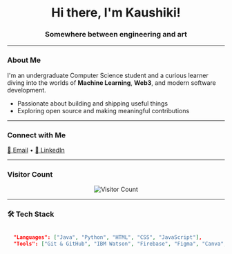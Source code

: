 <h1 align="center">Hi there, I'm Kaushiki!</h1>

<h3 align="center">Somewhere between engineering and art

---

###  About Me

I'm an undergraduate Computer Science student and a curious learner diving into the worlds of **Machine Learning**, **Web3**, and modern software development.

- Passionate about building and shipping useful things  
- Exploring open source and making meaningful contributions  

---

### Connect with Me

<p align="left">
  <a href="mailto:kaushikiparashar02@gmail.com">📧 Email</a> •
  <a href="https://www.linkedin.com/in/kaushiki-parashar-754661258">💼 LinkedIn</a>
</p>

---


### Visitor Count

<p align="center">
  <img src="https://count.getloli.com/get/@kaushxx234?theme=rule34" alt="Visitor Count" />
</p>



---

### 🛠️ Tech Stack

```json

  "Languages": ["Java", "Python", "HTML", "CSS", "JavaScript"],
  "Tools": ["Git & GitHub", "IBM Watson", "Firebase", "Figma", "Canva", "VS Code"],
  
